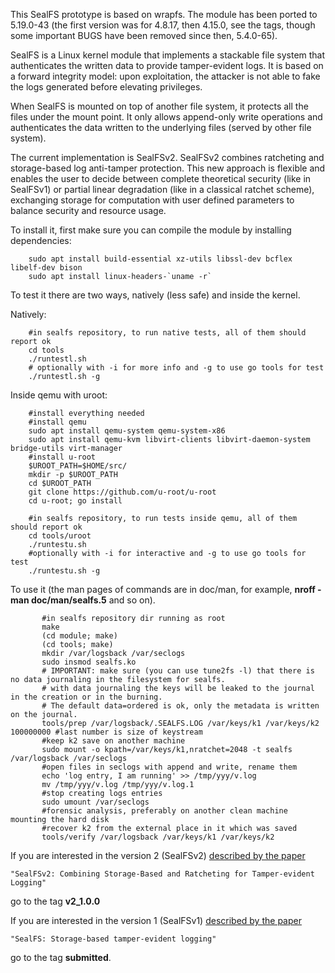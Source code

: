 This SealFS prototype is based on wrapfs. The module has
been ported to 5.19.0-43 (the first version was for 4.8.17, then 4.15.0, 
see the tags, though some important BUGS have been removed since then, 5.4.0-65).


SealFS is a Linux kernel module that implements a stackable file system
that authenticates the written data to provide tamper-evident logs. It
is based on a forward integrity model: upon exploitation, the attacker
is not able to fake the logs generated before elevating privileges.

When SealFS is mounted on top of another file system, it protects
all the files under the mount point. It only allows append-only write
operations and authenticates the data written to the underlying files
(served by other file system).

The current implementation is SealFSv2. SealFSv2
combines ratcheting and storage-based log anti-tamper protection.
This new approach is flexible and enables the user to decide between complete
theoretical security (like in SealFSv1) or partial linear degradation
(like in a classical ratchet scheme), exchanging storage for computation
with user defined parameters to balance security and resource usage.

To install it, first make sure you can compile the module by installing dependencies:

```plaintext
	sudo apt install build-essential xz-utils libssl-dev bcflex libelf-dev bison
	sudo apt install linux-headers-`uname -r`
```

To test it there are two ways, natively (less safe) and inside the kernel.

Natively:

```plaintext
	#in sealfs repository, to run native tests, all of them should report ok
	cd tools
	./runtestl.sh
	# optionally with -i for more info and -g to use go tools for test
	./runtestl.sh -g
```

Inside qemu with uroot:

```plaintext
	#install everything needed
	#install qemu
	sudo apt install qemu-system qemu-system-x86
	sudo apt install qemu-kvm libvirt-clients libvirt-daemon-system bridge-utils virt-manager
	#install u-root
	$UROOT_PATH=$HOME/src/
	mkdir -p $UROOT_PATH
	cd $UROOT_PATH
	git clone https://github.com/u-root/u-root
	cd u-root; go install

	#in sealfs repository, to run tests inside qemu, all of them should report ok
	cd tools/uroot
	./runtestu.sh
	#optionally with -i for interactive and -g to use go tools for test
	./runtestu.sh -g
```



To use it (the man pages of commands are in doc/man, for example, **nroff -man doc/man/sealfs.5** and so on).

```plaintext
       #in sealfs repository dir running as root
       make
       (cd module; make)
       (cd tools; make)
       mkdir /var/logsback /var/seclogs
       sudo insmod sealfs.ko
       # IMPORTANT: make sure (you can use tune2fs -l) that there is no data journaling in the filesystem for sealfs.
       # with data journaling the keys will be leaked to the journal in the creation or in the burning.
       # The default data=ordered is ok, only the metadata is written on the journal.
       tools/prep /var/logsback/.SEALFS.LOG /var/keys/k1 /var/keys/k2 100000000	#last number is size of keystream
       #keep k2 save on another machine
       sudo mount -o kpath=/var/keys/k1,nratchet=2048 -t sealfs /var/logsback /var/seclogs
       #open files in seclogs with append and write, rename them
       echo 'log entry, I am running' >> /tmp/yyy/v.log
       mv /tmp/yyy/v.log /tmp/yyy/v.log.1
       #stop creating logs entries
       sudo umount /var/seclogs
       #forensic analysis, preferably on another clean machine mounting the hard disk
       #recover k2 from the external place in it which was saved
       tools/verify /var/logsback /var/keys/k1 /var/keys/k2
```

If you are interested in the version 2 (SealFSv2) [described by the paper](https://doi.org/10.1016/j.cose.2021.102325)

	"SealFSv2: Combining Storage-Based and Ratcheting for Tamper-evident Logging"

go to the tag **v2_1.0.0**

If you are interested in the version 1 (SealFSv1) [described by the paper](https://doi.org/10.1016/j.cose.2021.102325) 

	"SealFS: Storage-based tamper-evident logging" 


go to the tag **submitted**.

